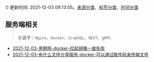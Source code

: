 :alarm_clock: 更新时间: 2021-12-03 09:13:05。[来源分类](../README.md)、[标签分类](../TAGS.md)、[时间分类](../TIMELINE.md)

## 服务端相关


> 关键字：`Nginx`、`Docker`、`GraphQL`、`REST`、`gRPC`



- [2021-12-03-黑群晖-docker-拉起镜像一直失败](https://www.v2ex.com/t/819816) 
- [2021-12-03-有什么文件分享服务-docker-可以通过取件码来传输文件](https://www.v2ex.com/t/819814) 